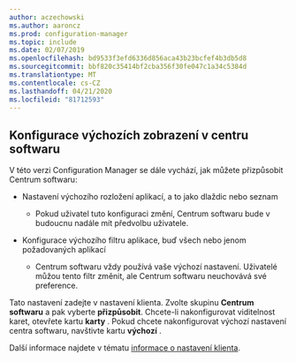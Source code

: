```yaml
---
author: aczechowski
ms.author: aaroncz
ms.prod: configuration-manager
ms.topic: include
ms.date: 02/07/2019
ms.openlocfilehash: bd9533f3efd6336d856aca43b23bcfef4b3db5d8
ms.sourcegitcommit: bbf820c35414bf2cba356f30fe047c1a34c5384d
ms.translationtype: MT
ms.contentlocale: cs-CZ
ms.lasthandoff: 04/21/2020
ms.locfileid: "81712593"
---
```

## <a name="configure-default-views-in-software-center"></a><a name="bkmk_swctr"></a>Konfigurace výchozích zobrazení v centru softwaru
<!--3612112-->

V této verzi Configuration Manager se dále vychází, jak můžete přizpůsobit Centrum softwaru:
 
- Nastavení výchozího rozložení aplikací, a to jako dlaždic nebo seznam  

    - Pokud uživatel tuto konfiguraci změní, Centrum softwaru bude v budoucnu nadále mít předvolbu uživatele.  

- Konfigurace výchozího filtru aplikace, buď všech nebo jenom požadovaných aplikací  

    - Centrum softwaru vždy používá vaše výchozí nastavení. Uživatelé můžou tento filtr změnit, ale Centrum softwaru neuchovává své preference.    

Tato nastavení zadejte v nastavení klienta. Zvolte skupinu **Centrum softwaru** a pak vyberte **přizpůsobit**. Chcete-li nakonfigurovat viditelnost karet, otevřete kartu **karty** . Pokud chcete nakonfigurovat výchozí nastavení centra softwaru, navštivte kartu **výchozí** . 

Další informace najdete v tématu [informace o nastavení klienta](../../../../clients/deploy/about-client-settings.md#software-center).

